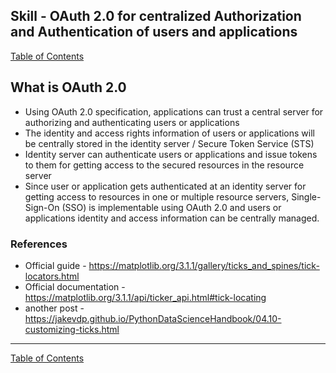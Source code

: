 ## Skill - OAuth 2.0 for centralized Authorization and Authentication of users and applications

[Table of Contents](https://nagasudhir.blogspot.com/2020/04/taming-python-table-of-contents.html)

## What is OAuth 2.0

- Using OAuth 2.0 specification, applications can trust a central server for authorizing and authenticating users or applications
- The identity and access rights information of users or applications will be centrally stored in the identity server / Secure Token Service (STS)
- Identity server can authenticate users or applications and issue tokens to them for getting access to the secured resources in the resource server
- Since user or application gets authenticated at an identity server for getting access to resources in one or multiple resource servers, Single-Sign-On (SSO) is implementable using OAuth 2.0 and users or applications identity and access information can be centrally managed.

### References
* Official guide - https://matplotlib.org/3.1.1/gallery/ticks_and_spines/tick-locators.html
* Official documentation - https://matplotlib.org/3.1.1/api/ticker_api.html#tick-locating
* another post - https://jakevdp.github.io/PythonDataScienceHandbook/04.10-customizing-ticks.html

<hr/>

[Table of Contents](https://nagasudhir.blogspot.com/2020/04/taming-python-table-of-contents.html)



<!--stackedit_data:
eyJoaXN0b3J5IjpbLTk4MTY0NzQzOSwtMjA5Njg5NDU0OV19
-->